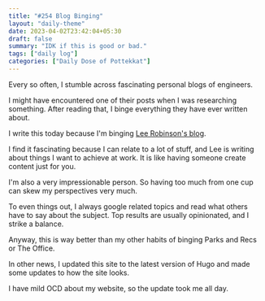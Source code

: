 ```yaml
---
title: "#254 Blog Binging"
layout: "daily-theme"
date: 2023-04-02T23:42:04+05:30
draft: false
summary: "IDK if this is good or bad."
tags: ["daily log"]
categories: ["Daily Dose of Pottekkat"]
---
```


Every so often, I stumble across fascinating personal blogs of engineers.

I might have encountered one of their posts when I was researching something. After reading that, I binge everything they have ever written about.

I write this today because I'm binging [Lee Robinson\'s blog](https://leerob.io/blog).

I find it fascinating because I can relate to a lot of stuff, and Lee is writing about things I want to achieve at work. It is like having someone create content just for you.

I'm also a very impressionable person. So having too much from one cup can skew my perspectives very much.

To even things out, I always google related topics and read what others have to say about the subject. Top results are usually opinionated, and I strike a balance.

Anyway, this is way better than my other habits of binging Parks and Recs or The Office.

In other news, I updated this site to the latest version of Hugo and made some updates to how the site looks.

I have mild OCD about my website, so the update took me all day.
